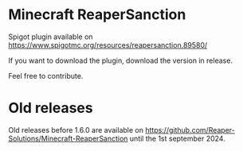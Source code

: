 # Minecraft ReaperSanction

Spigot plugin available on https://www.spigotmc.org/resources/reapersanction.89580/

If you want to download the plugin, download the version in release.

Feel free to contribute.

# Old releases

Old releases before 1.6.0 are available on https://github.com/Reaper-Solutions/Minecraft-ReaperSanction until the 1st
september 2024.
